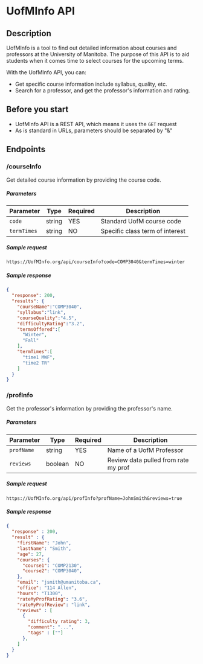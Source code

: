 # UofMInfo API

## Description
UofMInfo is a tool to find out detailed information about courses and professors at the University of Manitoba. The purpose of this API is to aid students when it comes time to select courses for the upcoming terms.  

With the UofMInfo API, you can:  
- Get specific course information include syllabus, quality, etc.
- Search for a professor, and get the professor's information and rating.

## Before you start
- UofMInfo API is a REST API, which means it uses the `GET` request
- As is standard in URLs, parameters should be separated by "&"

## Endpoints
### /courseInfo
Get detailed course information by providing the course code.
##### Parameters
| Parameter   |  Type  | Required |        Description            |
|-------------|--------|----------|-------------------------------|
| `code`| string | YES      |  Standard UofM course code    |
| `termTimes`    |   string  | NO      | Specific class term of interest           |

##### Sample request
`https://UofMInfo.org/api/courseInfo?code=COMP3040&termTimes=winter`

##### Sample response
``` json
{
  "response": 200,
  "results": {
    "courseName":"COMP3040",
    "syllabus":"link",
    "courseQuality":"4.5",
    "difficultyRating":"3.2",
    "termsOffered":[
      "Winter",
      "Fall"
    ],
    "termTimes":[
      "time1 MWF",
      "time2 TR"
    ]
  }
}
```



### /profInfo
Get the professor's information by providing the professor's name.
##### Parameters
| Parameter   |  Type  | Required |        Description            |
|-------------|--------|----------|-------------------------------|
| `profName`| string | YES      |  Name of a UofM Professor    |
| `reviews`    |   boolean  | NO      | Review data pulled from rate my prof           |

##### Sample request
`https://UofMInfo.org/api/profInfo?profName=JohnSmith&reviews=true`

##### Sample response

``` json
{
  "response" : 200,
  "result" : {
    "firstName": "John",
    "lastName": "Smith",
    "age": 27,
    "courses": {
      "course1": "COMP2130",
      "course2": "COMP3040",
    },
    "email": "jsmith@umanitoba.ca",
    "office": "114 Allen",
    "hours": "T1300",
    "rateMyProfRating": "3.6",
    "rateMyProfReview": "link",
    "reviews" : [
      {
        "difficulty rating": 3,
        "comment": "...",
        "tags" : [""]
      },
    ]
  }
}
```
